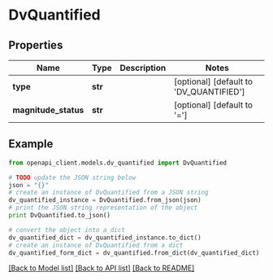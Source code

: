 # DvQuantified


## Properties

Name | Type | Description | Notes
------------ | ------------- | ------------- | -------------
**type** | **str** |  | [optional] [default to 'DV_QUANTIFIED']
**magnitude_status** | **str** |  | [optional] [default to '=']

## Example

```python
from openapi_client.models.dv_quantified import DvQuantified

# TODO update the JSON string below
json = "{}"
# create an instance of DvQuantified from a JSON string
dv_quantified_instance = DvQuantified.from_json(json)
# print the JSON string representation of the object
print DvQuantified.to_json()

# convert the object into a dict
dv_quantified_dict = dv_quantified_instance.to_dict()
# create an instance of DvQuantified from a dict
dv_quantified_form_dict = dv_quantified.from_dict(dv_quantified_dict)
```
[[Back to Model list]](../README.md#documentation-for-models) [[Back to API list]](../README.md#documentation-for-api-endpoints) [[Back to README]](../README.md)


